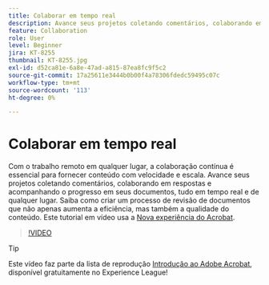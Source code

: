 ```yaml
---
title: Colaborar em tempo real
description: Avance seus projetos coletando comentários, colaborando em respostas e acompanhando o progresso em seus documentos, tudo em tempo real e de qualquer lugar
feature: Collaboration
role: User
level: Beginner
jira: KT-8255
thumbnail: KT-8255.jpg
exl-id: d52ca81e-6a8e-47ad-a815-87ea8fc9f5c2
source-git-commit: 17a25611e3444b0b00f4a78306fdedc59495c07c
workflow-type: tm+mt
source-wordcount: '113'
ht-degree: 0%

---
```


# Colaborar em tempo real

Com o trabalho remoto em qualquer lugar, a colaboração contínua é essencial para fornecer conteúdo com velocidade e escala. Avance seus projetos coletando comentários, colaborando em respostas e acompanhando o progresso em seus documentos, tudo em tempo real e de qualquer lugar. Saiba como criar um processo de revisão de documentos que não apenas aumenta a eficiência, mas também a qualidade do conteúdo. Este tutorial em vídeo usa a [Nova experiência do Acrobat](new-workspace.md).

>[!VIDEO](https://video.tv.adobe.com/v/3409202?quality=12&learn=on&hidetitle=true&captions=por_br)

>[!TIP]
>
>Este vídeo faz parte da lista de reprodução [Introdução ao Adobe Acrobat](https://experienceleague.adobe.com/pt-br/playlists/acrobat-get-started-business-users), disponível gratuitamente no Experience League!
